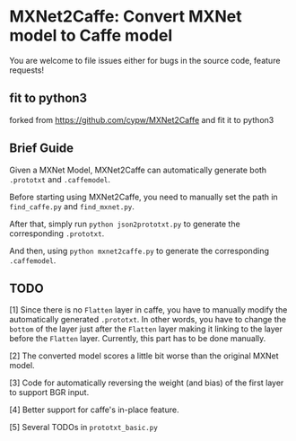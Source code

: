 # MXNet2Caffe: Convert MXNet model to Caffe model

You are welcome to file issues either for bugs in the source code, feature requests!

## fit to python3

forked from https://github.com/cypw/MXNet2Caffe and fit it to python3

## Brief Guide

Given a MXNet Model, MXNet2Caffe can automatically generate both `.prototxt` and `.caffemodel`.

Before starting using MXNet2Caffe, you need to manually set the path in `find_caffe.py` and `find_mxnet.py`.

After that, simply run `python json2prototxt.py` to generate the corresponding `.prototxt`.

And then, using `python mxnet2caffe.py` to generate the corresponding `.caffemodel`.


## TODO

[1] Since there is no `Flatten` layer in caffe, you have to manually modify the automatically generated `.prototxt`. In other words, you have to change the `bottom` of the layer just after the `Flatten` layer making it linking to the layer before the `Flatten` layer. Currently, this part has to be done manually.

[2] The converted model scores a little bit worse than the original MXNet model.

[3] Code for automatically reversing the weight (and bias) of the first layer to support BGR input.

[4] Better support for caffe's in-place feature.

[5] Several TODOs in `prototxt_basic.py`
